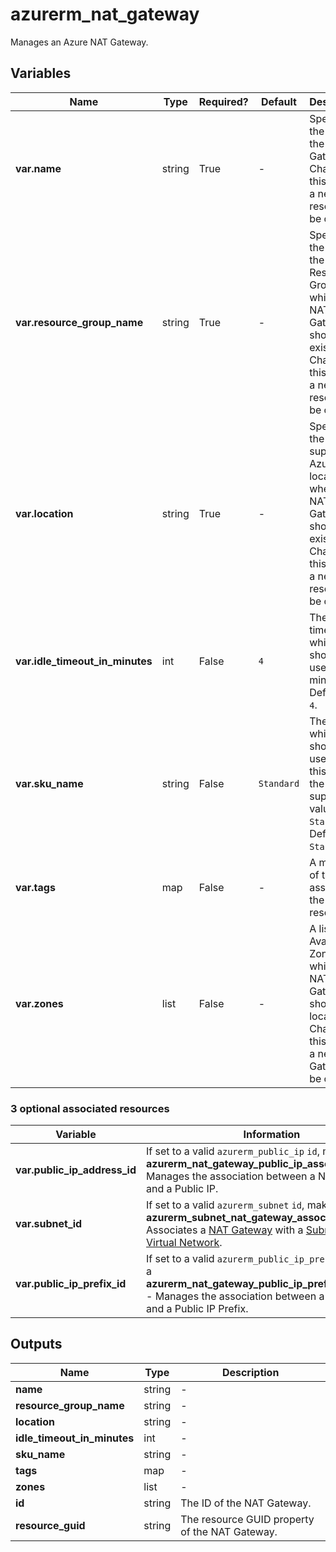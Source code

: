 # azurerm_nat_gateway

Manages an Azure NAT Gateway.

## Variables

| Name | Type | Required? |  Default  |  Description |
| ---- | ---- | --------- |  ----------- | ----------- |
| **var.name** | string | True | -  |  Specifies the name of the NAT Gateway. Changing this forces a new resource to be created. | 
| **var.resource_group_name** | string | True | -  |  Specifies the name of the Resource Group in which the NAT Gateway should exist. Changing this forces a new resource to be created. | 
| **var.location** | string | True | -  |  Specifies the supported Azure location where the NAT Gateway should exist. Changing this forces a new resource to be created. | 
| **var.idle_timeout_in_minutes** | int | False | `4`  |  The idle timeout which should be used in minutes. Defaults to `4`. | 
| **var.sku_name** | string | False | `Standard`  |  The SKU which should be used. At this time the only supported value is `Standard`. Defaults to `Standard`. | 
| **var.tags** | map | False | -  |  A mapping of tags to assign to the resource. | 
| **var.zones** | list | False | -  |  A list of Availability Zones in which this NAT Gateway should be located. Changing this forces a new NAT Gateway to be created. | 


### 3 optional associated resources

| Variable | Information |
| -------- | ----------- |
| **var.public_ip_address_id** | If set to a valid `azurerm_public_ip` `id`, makes a **azurerm_nat_gateway_public_ip_association** - Manages the association between a NAT Gateway and a Public IP. | 
| **var.subnet_id** | If set to a valid `azurerm_subnet` `id`, makes a **azurerm_subnet_nat_gateway_association** - Associates a [NAT Gateway](nat_gateway.html) with a [Subnet](subnet.html) within a [Virtual Network](virtual_network.html). | 
| **var.public_ip_prefix_id** | If set to a valid `azurerm_public_ip_prefix` `id`, makes a **azurerm_nat_gateway_public_ip_prefix_association** - Manages the association between a NAT Gateway and a Public IP Prefix. | 

## Outputs

| Name | Type | Description |
| ---- | ---- | --------- | 
| **name** | string  | - | 
| **resource_group_name** | string  | - | 
| **location** | string  | - | 
| **idle_timeout_in_minutes** | int  | - | 
| **sku_name** | string  | - | 
| **tags** | map  | - | 
| **zones** | list  | - | 
| **id** | string  | The ID of the NAT Gateway. | 
| **resource_guid** | string  | The resource GUID property of the NAT Gateway. | 